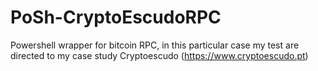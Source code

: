 # PoSh-CryptoEscudoRPC

Powershell wrapper for bitcoin RPC, in this particular case my test are directed to my case study Cryptoescudo (https://www.cryptoescudo.pt)
